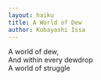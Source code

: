 ```yaml
---
layout: haiku
title: A World of Dew
author: Kobayashi Issa
---
```


A world of dew,<br> 
And within every dewdrop<br>
A world of struggle<br>
